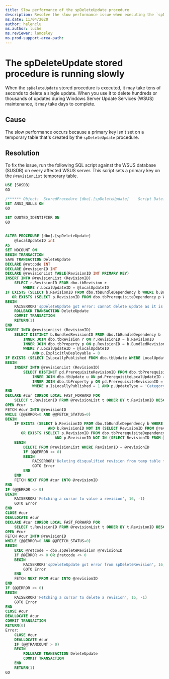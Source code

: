 ```yaml
---
title: Slow performance of the spDeleteUpdate procedure
description: Resolve the slow performance issue when executing the `spDeleteUpdate` procedure
ms.date: 11/04/2020
author: helenclu
ms.author: luche
ms.reviewer: lamosley
ms.prod-support-area-path:
---
```

# The spDeleteUpdate stored procedure is running slowly

When the `spDeleteUpdate` stored procedure is executed, it may take tens of seconds to delete a single update. When you use it to delete hundreds or thousands of updates during Windows Server Update Services (WSUS) maintenance, it may take days to complete.

## Cause

The slow performance occurs because a primary key isn't set on a temporary table that's created by the `spDeleteUpdate` procedure.

## Resolution

To fix the issue, run the following SQL script against the WSUS database (SUSDB) on every affected WSUS server. This script sets a primary key on the `@revisionList` temporary table.

```sql
USE [SUSDB]
GO

/****** Object:  StoredProcedure [dbo].[spDeleteUpdate]    Script Date: 11/2/2020 8:55:02 AM ******/
SET ANSI_NULLS ON
GO

SET QUOTED_IDENTIFIER ON
GO

 
ALTER PROCEDURE [dbo].[spDeleteUpdate]
    @localUpdateID int
AS
SET NOCOUNT ON
BEGIN TRANSACTION
SAVE TRANSACTION DeleteUpdate
DECLARE @retcode INT
DECLARE @revisionID INT
DECLARE @revisionList TABLE(RevisionID INT PRIMARY KEY)
INSERT INTO @revisionList (RevisionID)
    SELECT r.RevisionID FROM dbo.tbRevision r
        WHERE r.LocalUpdateID = @localUpdateID
IF EXISTS (SELECT b.RevisionID FROM dbo.tbBundleDependency b WHERE b.BundledRevisionID IN (SELECT RevisionID FROM @revisionList))
   OR EXISTS (SELECT p.RevisionID FROM dbo.tbPrerequisiteDependency p WHERE p.PrerequisiteRevisionID IN (SELECT RevisionID FROM @revisionList))
BEGIN
    RAISERROR('spDeleteUpdate got error: cannot delete update as it is still referenced by other update(s)', 16, -1)
    ROLLBACK TRANSACTION DeleteUpdate
    COMMIT TRANSACTION
    RETURN(1)
END
INSERT INTO @revisionList (RevisionID)
    SELECT DISTINCT b.BundledRevisionID FROM dbo.tbBundleDependency b
        INNER JOIN dbo.tbRevision r ON r.RevisionID = b.RevisionID
        INNER JOIN dbo.tbProperty p ON p.RevisionID = b.BundledRevisionID
        WHERE r.LocalUpdateID = @localUpdateID
            AND p.ExplicitlyDeployable = 0
IF EXISTS (SELECT IsLocallyPublished FROM dbo.tbUpdate WHERE LocalUpdateID = @localUpdateID AND IsLocallyPublished = 1)
BEGIN
    INSERT INTO @revisionList (RevisionID)
        SELECT DISTINCT pd.PrerequisiteRevisionID FROM dbo.tbPrerequisiteDependency pd
            INNER JOIN dbo.tbUpdate u ON pd.PrerequisiteLocalUpdateID = u.LocalUpdateID
            INNER JOIN dbo.tbProperty p ON pd.PrerequisiteRevisionID = p.RevisionID
            WHERE u.IsLocallyPublished = 1 AND p.UpdateType = 'Category'
END
DECLARE #cur CURSOR LOCAL FAST_FORWARD FOR
    SELECT t.RevisionID FROM @revisionList t ORDER BY t.RevisionID DESC
OPEN #cur
FETCH #cur INTO @revisionID
WHILE (@@ERROR=0 AND @@FETCH_STATUS=0)
BEGIN
    IF EXISTS (SELECT b.RevisionID FROM dbo.tbBundleDependency b WHERE b.BundledRevisionID = @revisionID
                   AND b.RevisionID NOT IN (SELECT RevisionID FROM @revisionList))
       OR EXISTS (SELECT p.RevisionID FROM dbo.tbPrerequisiteDependency p WHERE p.PrerequisiteRevisionID = @revisionID
                      AND p.RevisionID NOT IN (SELECT RevisionID FROM @revisionList))
    BEGIN
        DELETE FROM @revisionList WHERE RevisionID = @revisionID
        IF (@@ERROR <> 0)
        BEGIN
            RAISERROR('Deleting disqualified revision from temp table failed', 16, -1)
            GOTO Error
        END
    END
    FETCH NEXT FROM #cur INTO @revisionID
END
IF (@@ERROR <> 0)
BEGIN
    RAISERROR('Fetching a cursor to value a revision', 16, -1)
    GOTO Error
END
CLOSE #cur
DEALLOCATE #cur
DECLARE #cur CURSOR LOCAL FAST_FORWARD FOR
    SELECT t.RevisionID FROM @revisionList t ORDER BY t.RevisionID DESC
OPEN #cur
FETCH #cur INTO @revisionID
WHILE (@@ERROR=0 AND @@FETCH_STATUS=0)
BEGIN
    EXEC @retcode = dbo.spDeleteRevision @revisionID
    IF @@ERROR <> 0 OR @retcode <> 0
    BEGIN
        RAISERROR('spDeleteUpdate got error from spDeleteRevision', 16, -1)
        GOTO Error
    END
    FETCH NEXT FROM #cur INTO @revisionID
END
IF (@@ERROR <> 0)
BEGIN
    RAISERROR('Fetching a cursor to delete a revision', 16, -1)
    GOTO Error
END
CLOSE #cur
DEALLOCATE #cur
COMMIT TRANSACTION
RETURN(0)
Error:
    CLOSE #cur
    DEALLOCATE #cur
    IF (@@TRANCOUNT > 0)
    BEGIN
        ROLLBACK TRANSACTION DeleteUpdate
        COMMIT TRANSACTION
    END
    RETURN(1)
GO
```




